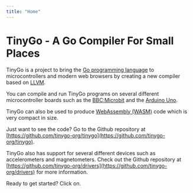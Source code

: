 ```yaml
---
title: "Home"
---
```

# TinyGo - A Go Compiler For Small Places

TinyGo is a project to bring the [Go programming language](https://golang.org) to microcontrollers and modern web browsers by creating a new compiler based on [LLVM](https://llvm.org/).

You can compile and run TinyGo programs on several different microcontroller boards such as the [BBC:Microbit](https://www.microbit.co.uk/) and the [Arduino Uno](https://store.arduino.cc/usa/arduino-uno-rev3/).

TinyGo can also be used to produce [WebAssembly (WASM)](https://webassembly.org/) code which is very compact in size.

Just want to see the code? Go to the Github repository at [https://github.com/tinygo-org/tinygo](https://github.com/tinygo-org/tinygo).

TinyGo also has support for several different devices such as accelerometers and magnetometers. Check out the Github repository at [https://github.com/tinygo-org/drivers](https://github.com/tinygo-org/drivers) for more information.

Ready to get started? Click on.
